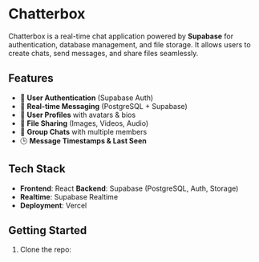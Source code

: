 # Chatterbox

Chatterbox is a real-time chat application powered by **Supabase** for authentication, database management, and file storage. It allows users to create chats, send messages, and share files seamlessly.

## Features
- 🔐 **User Authentication** (Supabase Auth)
- 💬 **Real-time Messaging** (PostgreSQL + Supabase)
- 📝 **User Profiles** with avatars & bios
- 📂 **File Sharing** (Images, Videos, Audio)
- 📢 **Group Chats** with multiple members
- 🕒 **Message Timestamps & Last Seen**

## Tech Stack
- **Frontend**: React 
   **Backend**: Supabase (PostgreSQL, Auth, Storage)
- **Realtime**: Supabase Realtime
- **Deployment**: Vercel 

## Getting Started
1. Clone the repo:
   ```sh


